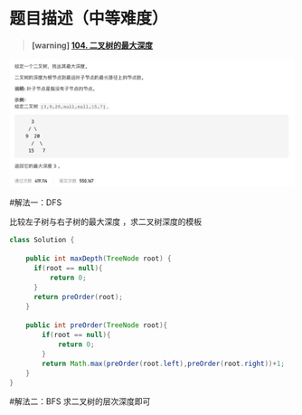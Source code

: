 #  **题目描述（中等难度）**

> **[warning] [104. 二叉树的最大深度](https://leetcode-cn.com/problems/maximum-depth-of-binary-tree/)**

![](../image/104.png)

#解法一：DFS

比较左子树与右子树的最大深度 ，求二叉树深度的模板
```java
class Solution {
   
    public int maxDepth(TreeNode root) {
      if(root == null){
          return 0;
      }
      return preOrder(root);
    }

    public int preOrder(TreeNode root){
        if(root == null){
            return 0;
        }
        return Math.max(preOrder(root.left),preOrder(root.right))+1;
    }
}
```

#解法二：BFS
求二叉树的层次深度即可



